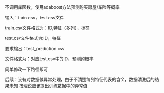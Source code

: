 不调用库函数，使用adaboost方法预测购买房屋/车险等概率

输入：train.csv，test.csv文件

train.csv文件格式为：ID,特征（多列），标签

test.csv文件格式为:ID，特征

要求输出：test_prediction.csv

文件格式为：对应test.csv中的ID，预测的概率

简单修改一下路径即可

后续：没有对数据做异常处理，由于不清楚每列特征代表的含义，数据清洗后的结果未知
按理说应该提出训练数据中的异常值

